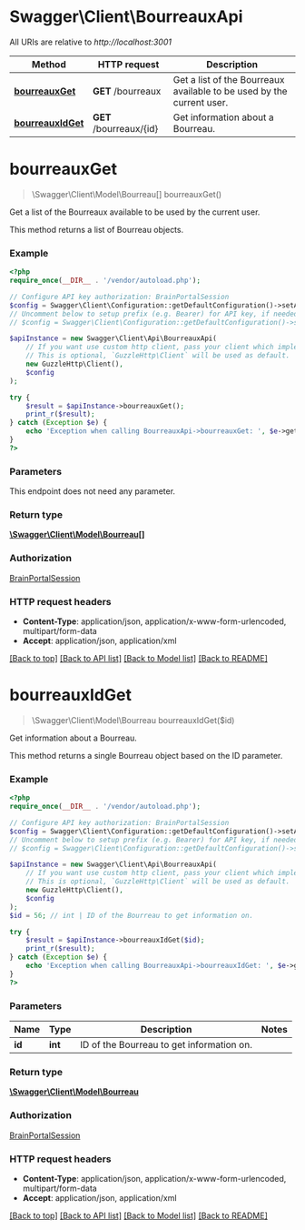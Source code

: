 # Swagger\Client\BourreauxApi

All URIs are relative to *http://localhost:3001*

Method | HTTP request | Description
------------- | ------------- | -------------
[**bourreauxGet**](BourreauxApi.md#bourreauxGet) | **GET** /bourreaux | Get a list of the Bourreaux available to be used by the current user.
[**bourreauxIdGet**](BourreauxApi.md#bourreauxIdGet) | **GET** /bourreaux/{id} | Get information about a Bourreau.


# **bourreauxGet**
> \Swagger\Client\Model\Bourreau[] bourreauxGet()

Get a list of the Bourreaux available to be used by the current user.

This method returns a list of Bourreau objects.

### Example
```php
<?php
require_once(__DIR__ . '/vendor/autoload.php');

// Configure API key authorization: BrainPortalSession
$config = Swagger\Client\Configuration::getDefaultConfiguration()->setApiKey('cbrain_api_token', 'YOUR_API_KEY');
// Uncomment below to setup prefix (e.g. Bearer) for API key, if needed
// $config = Swagger\Client\Configuration::getDefaultConfiguration()->setApiKeyPrefix('cbrain_api_token', 'Bearer');

$apiInstance = new Swagger\Client\Api\BourreauxApi(
    // If you want use custom http client, pass your client which implements `GuzzleHttp\ClientInterface`.
    // This is optional, `GuzzleHttp\Client` will be used as default.
    new GuzzleHttp\Client(),
    $config
);

try {
    $result = $apiInstance->bourreauxGet();
    print_r($result);
} catch (Exception $e) {
    echo 'Exception when calling BourreauxApi->bourreauxGet: ', $e->getMessage(), PHP_EOL;
}
?>
```

### Parameters
This endpoint does not need any parameter.

### Return type

[**\Swagger\Client\Model\Bourreau[]**](../Model/Bourreau.md)

### Authorization

[BrainPortalSession](../../README.md#BrainPortalSession)

### HTTP request headers

 - **Content-Type**: application/json, application/x-www-form-urlencoded, multipart/form-data
 - **Accept**: application/json, application/xml

[[Back to top]](#) [[Back to API list]](../../README.md#documentation-for-api-endpoints) [[Back to Model list]](../../README.md#documentation-for-models) [[Back to README]](../../README.md)

# **bourreauxIdGet**
> \Swagger\Client\Model\Bourreau bourreauxIdGet($id)

Get information about a Bourreau.

This method returns a single Bourreau object based on the ID parameter.

### Example
```php
<?php
require_once(__DIR__ . '/vendor/autoload.php');

// Configure API key authorization: BrainPortalSession
$config = Swagger\Client\Configuration::getDefaultConfiguration()->setApiKey('cbrain_api_token', 'YOUR_API_KEY');
// Uncomment below to setup prefix (e.g. Bearer) for API key, if needed
// $config = Swagger\Client\Configuration::getDefaultConfiguration()->setApiKeyPrefix('cbrain_api_token', 'Bearer');

$apiInstance = new Swagger\Client\Api\BourreauxApi(
    // If you want use custom http client, pass your client which implements `GuzzleHttp\ClientInterface`.
    // This is optional, `GuzzleHttp\Client` will be used as default.
    new GuzzleHttp\Client(),
    $config
);
$id = 56; // int | ID of the Bourreau to get information on.

try {
    $result = $apiInstance->bourreauxIdGet($id);
    print_r($result);
} catch (Exception $e) {
    echo 'Exception when calling BourreauxApi->bourreauxIdGet: ', $e->getMessage(), PHP_EOL;
}
?>
```

### Parameters

Name | Type | Description  | Notes
------------- | ------------- | ------------- | -------------
 **id** | **int**| ID of the Bourreau to get information on. |

### Return type

[**\Swagger\Client\Model\Bourreau**](../Model/Bourreau.md)

### Authorization

[BrainPortalSession](../../README.md#BrainPortalSession)

### HTTP request headers

 - **Content-Type**: application/json, application/x-www-form-urlencoded, multipart/form-data
 - **Accept**: application/json, application/xml

[[Back to top]](#) [[Back to API list]](../../README.md#documentation-for-api-endpoints) [[Back to Model list]](../../README.md#documentation-for-models) [[Back to README]](../../README.md)

